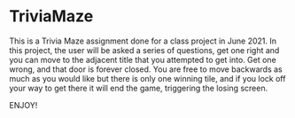 # TriviaMaze
This is a Trivia Maze assignment done for a class project in June 2021.
In this project, the user will be asked a series of questions, get one right and you can
move to the adjacent title that you attempted to get into.  Get one wrong, and
that door is forever closed.  You are free to move backwards as much as you would like
but there is only one winning tile, and if you lock off your way to get there it will 
end the game, triggering the losing screen.

ENJOY!
